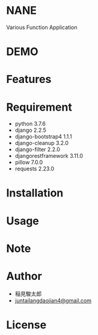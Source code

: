 # NANE
Various Function Application

# DEMO

# Features

# Requirement
* python 3.7.6
* django 2.2.5
* django-bootstrap4 1.1.1
* django-cleanup 3.2.0
* django-filter 2.2.0
* djangorestframework 3.11.0
* pillow 7.0.0
* requests 2.23.0


# Installation

# Usage

# Note

# Author
* 稲見駿太郎
* juntailangdaojian4@gmail.com

# License
